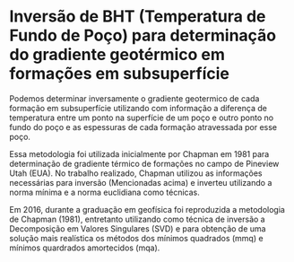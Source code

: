 # Inversão de BHT (Temperatura de Fundo de Poço) para determinação do gradiente geotérmico em formações em subsuperfície

Podemos determinar inversamente o gradiente geotermico de cada formação em subsuperfície utilizando com informação a diferença de temperatura entre um ponto na superfície de um poço e outro ponto no fundo do poço e as espessuras de cada formação atravessada por esse poço.

Essa metodologia foi utilizada inicialmente por Chapman em 1981 para determinação de gradiente térmico de formações no campo de Pineview Utah (EUA). No trabalho realizado, Chapman utilizou as informações necessárias para inversão (Mencionadas acima) e inverteu utilizando a norma mínima e a norma euclidiana como técnicas. 

Em 2016, durante a graduação em geofísica foi reproduzida a metodologia de Chapman (1981), entretanto utilizando como técnica de inversão a Decomposição em Valores Singulares (SVD) e para obtenção de uma solução mais realística os métodos dos mínimos quadrados (mmq) e mínimos quardrados amortecidos (mqa).


